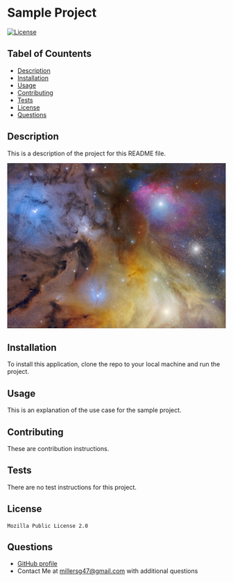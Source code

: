 
  
  # Sample Project

  [![License](https://img.shields.io/badge/License-MPL_2.0-brightgreen.svg)](https://opensource.org/licenses/MPL-2.0)

  ## Tabel of Countents
  - [Description](#description)
  - [Installation](#installation)
  - [Usage](#usage)
  - [Contributing](#contributing) 
  - [Tests](#tests)
  - [License](#license)
  - [Questions](#questions)
  
  
  ## Description
  This is a description of the project for this README file.

  ![An image of outerspace as a placeholder for this sample project.](./assets/test_image.jpg)
  
  ## Installation
  To install this application, clone the repo to your local machine and run the project. 
  
  ## Usage    
  This is an explanation of the use case for the sample project.
  
  ## Contributing 
  These are contribution instructions.
  
  ## Tests 
  There are no test instructions for this project.
  
  ## License
    Mozilla Public License 2.0
  
  ## Questions
  - [GitHub profile](github.com/millersg47)
  - Contact Me at millersg47@gmail.com with additional questions